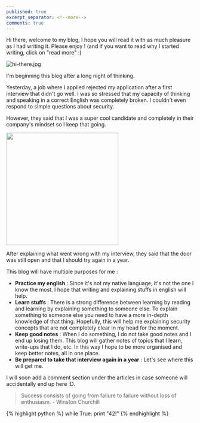 ```yaml
---
published: true
excerpt_separator: <!--more-->
comments: true
---
```

Hi there, welcome to my blog, I hope you will read it with as much pleasure as I had writing it. Please enjoy ! (and if you want to read why I started writing, click on "read more" :)

![hi-there.jpg]({{site.baseurl}}/images/hi-there.jpg)


<!--more-->

I'm beginning this blog after a long night of thinking. 

Yesterday, a job where I applied rejected my application after a first interview that didn't go well. I was so stressed that my capacity of thinking and speaking in a correct English was completely broken. I couldn't even respond to simple questions about security.

However, they said that I was a super cool candidate and completely in their company's mindset so I keep that going.

<img src="https://i.imgflip.com/sw3j2.jpg" width="300">


After explaining what went wrong with my interview, they said that the door was still open and that I should try again in a year.



This blog will have multiple purposes for me : 
- **Practice my english** : Since it's not my native language, it's not the one I know the most. I hope that writing and explaining stuffs in english will help.
- **Learn stuffs** : There is a strong difference between learning by reading and learning by explaining something to someone else. To explain something to someone else you need to have a more in-depth knowledge of that thing. Hopefully, this will help me explaining security concepts that are not completely clear in my head for the moment.
- **Keep good notes** : When I do something, I do not take good notes and I end up losing them. This blog will gather notes of topics that I learn, write-ups that I do, etc. In this way I hope to be more organised and keep better notes, all in one place.
- **Be prepared to take that interview again in a year** : Let's see where this will get me.

I will soon add a comment section under the articles in case someone will accidentally end up here :D.

>Success consists of going from failure to failure without loss of enthusiasm. - Winston Churchill


{% highlight python %}
while True:
	print "42!"
{% endhighlight %}
